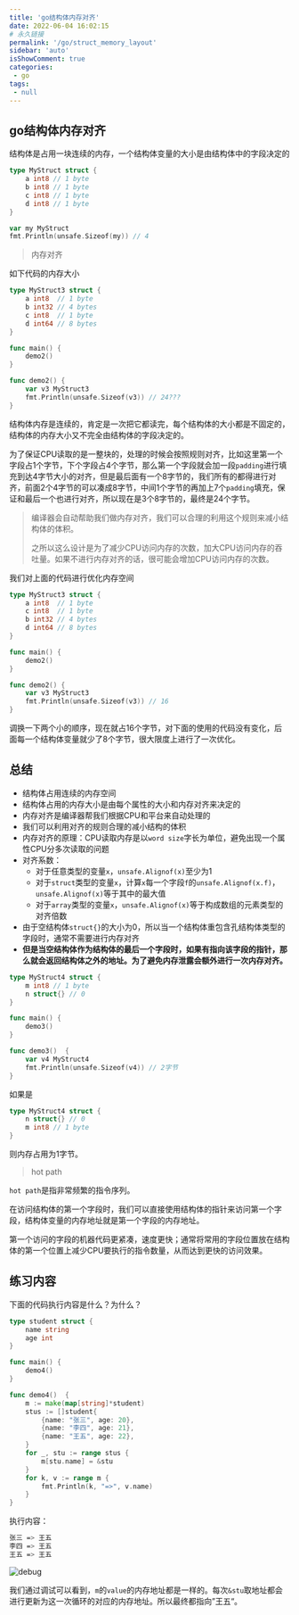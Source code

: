```yaml
---
title: 'go结构体内存对齐'
date: 2022-06-04 16:02:15
# 永久链接
permalink: '/go/struct_memory_layout'
sidebar: 'auto'
isShowComment: true
categories:
 - go
tags:
 - null
---
```




## go结构体内存对齐

结构体是占用一块连续的内存，一个结构体变量的大小是由结构体中的字段决定的

```go
type MyStruct struct {
	a int8 // 1 byte
	b int8 // 1 byte
	c int8 // 1 byte
	d int8 // 1 byte
}

var my MyStruct
fmt.Println(unsafe.Sizeof(my)) // 4
```

>   内存对齐

如下代码的内存大小

```go
type MyStruct3 struct {
	a int8  // 1 byte
	b int32 // 4 bytes
	c int8  // 1 byte
	d int64 // 8 bytes
}

func main() {
	demo2()
}

func demo2() {
	var v3 MyStruct3
	fmt.Println(unsafe.Sizeof(v3)) // 24???
}
```

结构体内存是连续的，肯定是一次把它都读完，每个结构体的大小都是不固定的，结构体的内存大小又不完全由结构体的字段决定的。

为了保证CPU读取的是一整块的，处理的时候会按照规则对齐，比如这里第一个字段占1个字节，下个字段占4个字节，那么第一个字段就会加一段`padding`进行填充到达4字节大小的对齐，但是最后面有一个8字节的，我们所有的都得进行对齐，前面2个4字节的可以凑成8字节，中间1个字节的再加上7个`padding`填充，保证和最后一个也进行对齐，所以现在是3个8字节的，最终是24个字节。



>   编译器会自动帮助我们做内存对齐，我们可以合理的利用这个规则来减小结构体的体积。
>
>   之所以这么设计是为了减少CPU访问内存的次数，加大CPU访问内存的吞吐量。如果不进行内存对齐的话，很可能会增加CPU访问内存的次数。



我们对上面的代码进行优化内存空间

```go
type MyStruct3 struct {
	a int8  // 1 byte
	c int8  // 1 byte
	b int32 // 4 bytes
	d int64 // 8 bytes
}

func main() {
	demo2()
}

func demo2() {
	var v3 MyStruct3
	fmt.Println(unsafe.Sizeof(v3)) // 16
}
```

调换一下两个小的顺序，现在就占16个字节，对下面的使用的代码没有变化，后面每一个结构体变量就少了8个字节，很大限度上进行了一次优化。



## 总结

-   结构体占用连续的内存空间
-   结构体占用的内存大小是由每个属性的大小和内存对齐来决定的
-   内存对齐是编译器帮我们根据CPU和平台来自动处理的
-   我们可以利用对齐的规则合理的减小结构的体积
-   内存对齐的原理：CPU读取内存是以`word size`字长为单位，避免出现一个属性CPU分多次读取的问题
-   对齐系数：
    -   对于任意类型的变量`x`，`unsafe.Alignof(x)`至少为1
    -   对于`struct`类型的变量`x`，计算`x`每一个字段`f`的`unsafe.Alignof(x.f)`，`unsafe.Alignof(x)`等于其中的最大值
    -   对于`array`类型的变量`x`，`unsafe.Alignof(x)`等于构成数组的元素类型的对齐倍数
-   由于空结构体`struct{}`的大小为0，所以当一个结构体重包含孔结构体类型的字段时，通常不需要进行内存对齐
-   **但是当空结构体作为结构体的最后一个字段时，如果有指向该字段的指针，那么就会返回结构体之外的地址。为了避免内存泄露会额外进行一次内存对齐。**



```go
type MyStruct4 struct {
	m int8 // 1 byte
	n struct{} // 0
}

func main() {
	demo3()
}

func demo3()  {
	var v4 MyStruct4
	fmt.Println(unsafe.Sizeof(v4)) // 2字节
}
```

如果是

```go
type MyStruct4 struct {
	n struct{} // 0
	m int8 // 1 byte
}
```

则内存占用为1字节。



>   hot path

`hot path`是指非常频繁的指令序列。

在访问结构体的第一个字段时，我们可以直接使用结构体的指针来访问第一个字段，结构体变量的内存地址就是第一个字段的内存地址。

第一个访问的字段的机器代码更紧凑，速度更快；通常将常用的字段位置放在结构体的第一个位置上减少CPU要执行的指令数量，从而达到更快的访问效果。





## 练习内容

下面的代码执行内容是什么？为什么？

```go
type student struct {
	name string
	age int
}

func main() {
	demo4()
}

func demo4()  {
	m := make(map[string]*student)
	stus := []student{
		{name: "张三", age: 20},
		{name: "李四", age: 21},
		{name: "王五", age: 22},
	}
	for _, stu := range stus {
		m[stu.name] = &stu
	}
	for k, v := range m {
		fmt.Println(k, "=>", v.name)
	}
}
```

执行内容：

```bash
张三 => 王五
李四 => 王五
王五 => 王五
```

![debug](https://xingqiu-tuchuang-1256524210.cos.ap-shanghai.myqcloud.com/4021/20220604171140.png)

我们通过调试可以看到，`m`的`value`的内存地址都是一样的。每次`&stu`取地址都会进行更新为这一次循环的对应的内存地址。所以最终都指向”王五“。